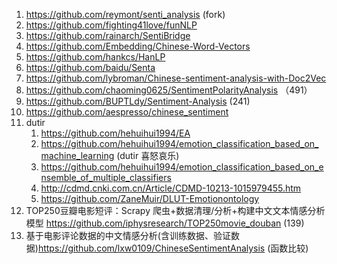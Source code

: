 



1. https://github.com/reymont/senti_analysis (fork)
2. https://github.com/fighting41love/funNLP
3. https://github.com/rainarch/SentiBridge
4. https://github.com/Embedding/Chinese-Word-Vectors
6. https://github.com/hankcs/HanLP
7. https://github.com/baidu/Senta
8. https://github.com/lybroman/Chinese-sentiment-analysis-with-Doc2Vec
9. https://github.com/chaoming0625/SentimentPolarityAnalysis （491）
10. https://github.com/BUPTLdy/Sentiment-Analysis (241)
11. https://github.com/aespresso/chinese_sentiment
1. dutir
    1. https://github.com/hehuihui1994/EA
    2. https://github.com/hehuihui1994/emotion_classification_based_on_machine_learning (dutir 喜怒哀乐)
    3. https://github.com/hehuihui1994/emotion_classification_based_on_ensemble_of_multiple_classifiers
    4. http://cdmd.cnki.com.cn/Article/CDMD-10213-1015979455.htm
    5. https://github.com/ZaneMuir/DLUT-Emotionontology
12. TOP250豆瓣电影短评：Scrapy 爬虫+数据清理/分析+构建中文文本情感分析模型 https://github.com/iphysresearch/TOP250movie_douban (139)
13. 基于电影评论数据的中文情感分析(含训练数据、验证数据)https://github.com/lxw0109/ChineseSentimentAnalysis (函数比较)